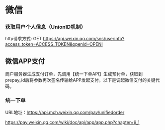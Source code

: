 # 微信


### 获取用户个人信息（UnionID机制）


http请求方式: GET
https://api.weixin.qq.com/sns/userinfo?access_token=ACCESS_TOKEN&openid=OPENI




## 微信APP支付

商户服务器生成支付订单，先调用【统一下单API】生成预付单，获取到prepay_id后将参数再次签名传输给APP发起支付。以下是调起微信支付的关键代码。

### 统一下单

URL地址：https://api.mch.weixin.qq.com/pay/unifiedorder

https://pay.weixin.qq.com/wiki/doc/api/app/app.php?chapter=9_1
